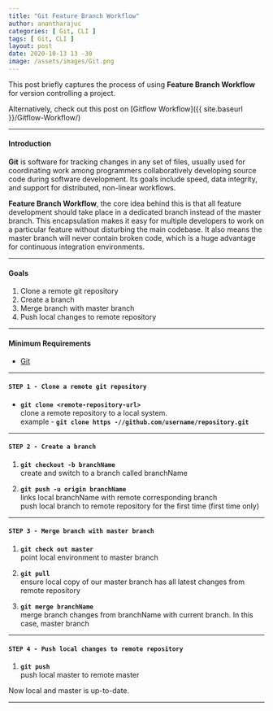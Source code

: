 ```yaml
---
title: "Git Feature Branch Workflow"
author: anantharajuc
categories: [ Git, CLI ]
tags: [ Git, CLI ]
layout: post
date: 2020-10-13 13 -30
image: /assets/images/Git.png
---
```


This post briefly captures the process of using **Feature Branch Workflow** for version controlling a project.

Alternatively, check out this post on [Gitflow Workflow]({{ site.baseurl }}/Gitflow-Workflow/)  

---

#### Introduction

**Git** is software for tracking changes in any set of files, usually used for coordinating work among programmers collaboratively developing source code during software development. Its goals include speed, data integrity, and support for distributed, non-linear workflows.

**Feature Branch Workflow**, the core idea behind this is that all feature development should take place in a dedicated branch instead of the master branch. This encapsulation makes it easy for multiple developers to work on a particular feature without disturbing the main codebase. It also means the master branch will never contain broken code, which is a huge advantage for continuous integration environments.

---

#### Goals

1. Clone a remote git repository
2. Create a branch
3. Merge branch with master branch
4. Push local changes to remote repository

---

#### Minimum Requirements

- [Git](https://git-scm.com/)

---

#### **`STEP 1 - Clone a remote git repository`**  

*	**`git clone <remote-repository-url>`**  
clone a remote repository to a local system.  
example - **`git clone https -//github.com/username/repository.git`**  

---

#### **`STEP 2 - Create a branch`**

1. **`git checkout -b branchName`**  
create and switch to a branch called branchName  

2. **`git push -u origin branchName`**  
links local branchName with remote corresponding branch  
push local branch to remote repository for the first time (first time only)  

---

#### **`STEP 3 - Merge branch with master branch`**

1. **`git check out master`**  
point local environment to master branch  

2. **`git pull`**  
ensure local copy of our master branch has all latest changes from remote repository  

3. **`git merge branchName`**  
merge branch changes from branchName with current branch. In this case, master branch  

---

#### **`STEP 4 - Push local changes to remote repository`**

1. **`git push`**  
push local master to remote master

Now local and master is up-to-date.

---
